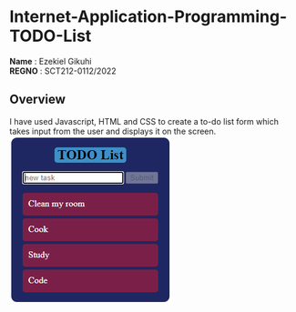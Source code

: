 # Internet-Application-Programming-TODO-List
**Name**  : Ezekiel Gikuhi<br>
**REGNO** : SCT212-0112/2022<br>

## Overview
I have used Javascript, HTML and CSS to create a to-do list form which takes input from the user and displays it on the screen.
![](Captureb.PNG)
